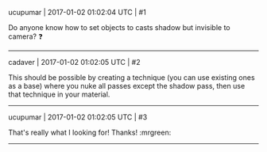 ucupumar | 2017-01-02 01:02:04 UTC | #1

Do anyone know how to set objects to casts shadow but invisible to camera?  :question:

-------------------------

cadaver | 2017-01-02 01:02:05 UTC | #2

This should be possible by creating a technique (you can use existing ones as a base) where you nuke all passes except the shadow pass, then use that technique in your material.

-------------------------

ucupumar | 2017-01-02 01:02:05 UTC | #3

That's really what I looking for! Thanks!  :mrgreen:

-------------------------

